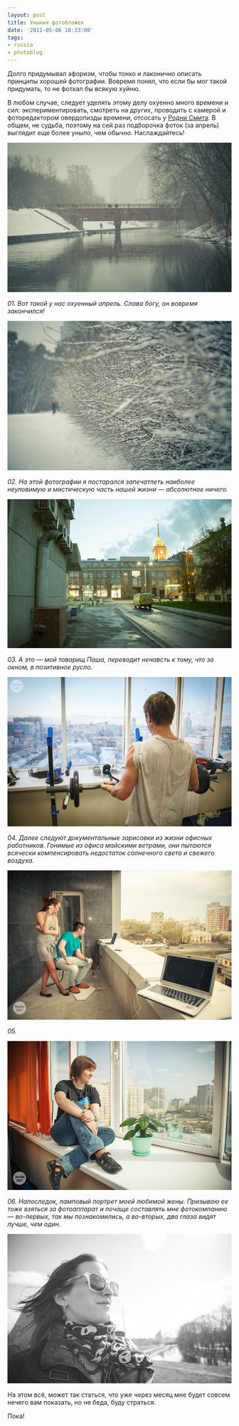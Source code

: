 ```yaml
---
layout: post
title: Уныния фотобложек
date: '2012-05-06 18:33:00'
tags:
- russia
- photoblog
---
```


Долго придумывал афоризм, чтобы тонко и лаконично описать принципы хорошей фотографии. Вовремя понял, что если бы мог такой придумать, то не фоткал бы всякую хуйню.

В любом случае, следует уделять этому делу охуенно много времени и сил: экспериментировать, смотреть на других, проводить с камерой и фоторедактором овердопизды времени, отсосать у [Родни Смита](http://www.rodneysmith.com/). В общем, не судьба, поэтому на сей раз подборочка фоток (за апрель) выглядит еще более уныло, чем обычно. Наслаждайтесь!

![Суровый уральский май, Дмитрий Афонин, 2012](/assets/images/2017/10/IMG_2877.jpg)

_01. Вот такой у нас охуенный апрель. Слава богу, он вовремя закончился!_

![Суровый уральский май, Дмитрий Афонин, 2012](/assets/images/2017/10/IMG_2852.jpg)

_02. На этой фотографии я постарался запечатлеть наиболее неуловимую и мистическую часть нашей жизни — абсолютное ничего._

![Промежутки Екатеринбурга, Афонин Дмитрий, 2012](/assets/images/2017/10/IMG_3523.jpg)

_03. А это — мой товарищ Паша, переводит ненавсть к тому, что за окном, в позитивное русло._

![На высоте, Дмитрий Афонин, 2012](/assets/images/2017/10/360.14.3.jpg)

_04. Далее следуют документальные зарисовки из жизни офисных работников. Гонимые из офиса майскими ветрами, они пытаются всячески компенсировать недостаток солнечного света и свежего воздуха._

![Не хватает кислорода, Дмитрий Афонин, 2012](/assets/images/2017/10/360.15.7.jpg)

_05._

![Солнечная Лера, Дмитрий Афонин, 2012](/assets/images/2017/10/360.15.11.jpg)

_06. Напоследок, ламповый портрет моей любимой жены. Призываю ее тоже взяться за фотоаппарат и почаще составлять мне фотокомпанию — во-первых, так мы познакомились, а во-вторых, два глаза видят лучше, чем один._

![Портрет жены, Дмитрий Афонин, 2012](/assets/images/2017/10/IMG_3210.jpg)

На этом всё, может так статься, что уже через месяц мне будет совсем нечего вам показать, но не беда, буду страться.

Пока!

